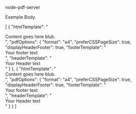 node-pdf-server

Example Body.

[
    {
        "htmlTemplate": "<div>Content goes here blub.</div>",
        "pdfOptions": {
            "format": "a4",
            "preferCSSPageSize": true,
            "displayHeaderFooter": true,
            "footerTemplate": "<div>Your footer text</div>",
            "headerTemplate": "<div>Your Header text</div>"
        }
    },
    {
        "htmlTemplate": "<div>Content goes here blub.</div>",
        "pdfOptions": {
            "format": "a4",
            "preferCSSPageSize": true,
            "displayHeaderFooter": true,
            "footerTemplate": "<div>Your footer text</div>",
            "headerTemplate": "<div>Your Header text</div>"
        }
    }
]